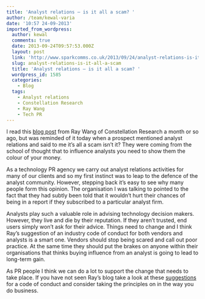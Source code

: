 ```yaml
---
title: 'Analyst relations – is it all a scam? '
author: /team/kewal-varia
date: '10:57 24-09-2013'
imported_from_wordpress:
  author: kewal
  comments: true
  date: 2013-09-24T09:57:53.000Z
  layout: post
  link: 'http://www.sparkcomms.co.uk/2013/09/24/analyst-relations-is-it-all-a-scam/'
  slug: analyst-relations-is-it-all-a-scam
  title: 'Analyst relations – is it all a scam? '
  wordpress_id: 1585
  categories:
    - Blog
  tags:
    - Analyst relations
    - Constellation Research
    - Ray Wang
    - Tech PR
---
```


I read this [blog post](http://www.constellationr.com/content/personal-log-sad-state-industry-analyst-business-and-need-code-ethics) from Ray Wang of Constellation Research a month or so ago, but was reminded of it today when a prospect mentioned analyst relations and said to me it’s all a scam isn’t it? They were coming from the school of thought that to influence analysts you need to show them the colour of your money.

As a technology PR agency we carry out analyst relations activities for many of our clients and so my first instinct was to leap to the defence of the analyst community. However, stepping back it’s easy to see why many people form this opinion. The organisation I was talking to pointed to the fact that they had subtly been told that it wouldn’t hurt their chances of being in a report if they subscribed to a particular analyst firm.

Analysts play such a valuable role in advising technology decision makers. However, they live and die by their reputation. If they aren’t trusted, end users simply won’t ask for their advice. Things need to change and I think Ray’s suggestion of an industry code of conduct for both vendors and analysts is a smart one. Vendors should stop being scared and call out poor practice. At the same time they should put the brakes on anyone within their organisations that thinks buying influence from an analyst is going to lead to long-term gain.

As PR people I think we can do a lot to support the change that needs to take place. If you have not seen Ray’s blog take a look at these [suggestions](http://www.constellationr.com/content/personal-log-sad-state-industry-analyst-business-and-need-code-ethics) for a code of conduct and consider taking the principles on in the way you do business.
